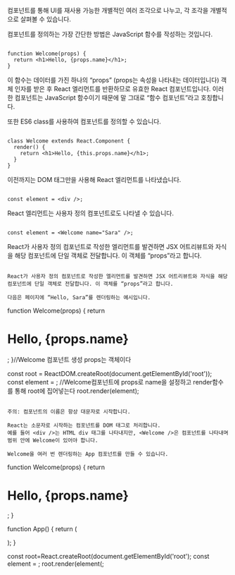 컴포넌트를 통해 UI를 재사용 가능한 개별적인 여러 조각으로 나누고, 각 조각을 개별적으로 살펴볼 수 있습니다.

컴포넌트를 정의하는 가장 간단한 방법은 JavaScript 함수를 작성하는 것입니다.

```

function Welcome(props) {
  return <h1>Hello, {props.name}</h1>;
}

```

이 함수는 데이터를 가진 하나의 “props” (props는 속성을 나타내는 데이터입니다) 객체 인자를 받은 후 React 엘리먼트를 반환하므로 유효한 React 컴포넌트입니다.
이러한 컴포넌트는 JavaScript 함수이기 때문에 말 그대로 “함수 컴포넌트”라고 호칭합니다.

또한 ES6 class를 사용하여 컴포넌트를 정의할 수 있습니다.

```

class Welcome extends React.Component {
  render() {
    return <h1>Hello, {this.props.name}</h1>;
  }
}

```

이전까지는 DOM 태그만을 사용해 React 엘리먼트를 나타냈습니다.

```

const element = <div />;

```

React 엘리먼트는 사용자 정의 컴포넌트로도 나타낼 수 있습니다.

```

const element = <Welcome name="Sara" />;

```

React가 사용자 정의 컴포넌트로 작성한 엘리먼트를 발견하면 JSX 어트리뷰트와 자식을 해당 컴포넌트에 단일 객체로 전달합니다. 이 객체를 “props”라고 합니다.

```

React가 사용자 정의 컴포넌트로 작성한 엘리먼트를 발견하면 JSX 어트리뷰트와 자식을 해당 컴포넌트에 단일 객체로 전달합니다. 이 객체를 “props”라고 합니다.

다음은 페이지에 “Hello, Sara”를 렌더링하는 예시입니다.

```

function Welcome(props) {
  return <h1>Hello, {props.name}</h1>;
}//Welcome 컴포넌트 생성 props는 객체이다

const root = ReactDOM.createRoot(document.getElementById('root'));
const element = <Welcome name="Sara" />; //Welcome컴포넌트에 props로 name을 설정하고 render함수를 통해 root에 집어넣는다
root.render(element);

```

주의: 컴포넌트의 이름은 항상 대문자로 시작합니다.

React는 소문자로 시작하는 컴포넌트를 DOM 태그로 처리합니다. 
예를 들어 <div />는 HTML div 태그를 나타내지만, <Welcome />은 컴포넌트를 나타내며 범위 안에 Welcome이 있어야 합니다.

Welcome을 여러 번 렌더링하는 App 컴포넌트를 만들 수 있습니다.

```

function Welcome(props) {
  return <h1>Hello, {props.name}</h1>;
}

function App() {
  return (
    <div>
      <Welcome name="Sara" />
      <Welcome name="Cahal" />
      <Welcome name="Edite" />
    </div>
  );
}

const root=React.createRoot(document.getElementById('root');
const element = <App/>;
root.render(element(;
```

